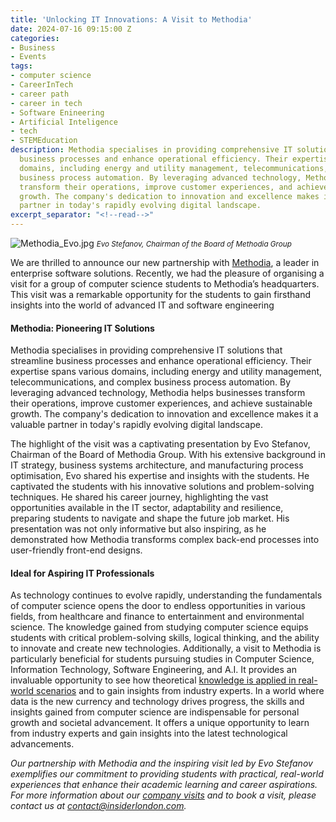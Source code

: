 ```yaml
---
title: 'Unlocking IT Innovations: A Visit to Methodia'
date: 2024-07-16 09:15:00 Z
categories:
- Business
- Events
tags:
- computer science
- CareerInTech
- career path
- career in tech
- Software Enineering
- Artificial Inteligence
- tech
- STEMEducation
description: Methodia specialises in providing comprehensive IT solutions that streamline
  business processes and enhance operational efficiency. Their expertise spans various
  domains, including energy and utility management, telecommunications, and complex
  business process automation. By leveraging advanced technology, Methodia helps businesses
  transform their operations, improve customer experiences, and achieve sustainable
  growth. The company's dedication to innovation and excellence makes it a valuable
  partner in today's rapidly evolving digital landscape.
excerpt_separator: "<!--read-->"
---
```


![Methodia_Evo.jpg](/uploads/Methodia_Evo.jpg)
<small><em>Evo Stefanov, Chairman of the Board of Methodia Group</em></small>

We are thrilled to announce our new partnership with [Methodia](https://www.methodia.com/), a leader in enterprise software solutions. Recently, we had the pleasure of organising a visit for a group of computer science students to Methodia’s headquarters. This visit was a remarkable opportunity for the students to gain firsthand insights into the world of advanced IT and software engineering

<!--read-->

#### Methodia: Pioneering IT Solutions

Methodia specialises in providing comprehensive IT solutions that streamline business processes and enhance operational efficiency. Their expertise spans various domains, including energy and utility management, telecommunications, and complex business process automation. By leveraging advanced technology, Methodia helps businesses transform their operations, improve customer experiences, and achieve sustainable growth. The company's dedication to innovation and excellence makes it a valuable partner in today's rapidly evolving digital landscape.

The highlight of the visit was a captivating presentation by Evo Stefanov, Chairman of the Board of Methodia Group. With his extensive background in IT strategy, business systems architecture, and manufacturing process optimisation, Evo shared his expertise and insights with the students. He captivated the students with his innovative solutions and problem-solving techniques. He shared his career journey, highlighting the vast opportunities available in the IT sector, adaptability and resilience, preparing students to navigate and shape the future job market. His presentation was not only informative but also inspiring, as he demonstrated how Methodia transforms complex back-end processes into user-friendly front-end designs.

#### Ideal for Aspiring IT Professionals

As technology continues to evolve rapidly, understanding the fundamentals of computer science opens the door to endless opportunities in various fields, from healthcare and finance to entertainment and environmental science. The knowledge gained from studying computer science equips students with critical problem-solving skills, logical thinking, and the ability to innovate and create new technologies. Additionally, a visit to Methodia is particularly beneficial for students pursuing studies in Computer Science, Information Technology, Software Engineering, and A.I. It provides an invaluable opportunity to see how theoretical [knowledge is applied in real-world scenarios](https://www.researchgate.net/publication/325755928_Application_of_Real-World_Problems_in_Computer_Science_Education_Teachers'_Beliefs_Motivational_Orientations_and_Practices) and to gain insights from industry experts. In a world where data is the new currency and technology drives progress, the skills and insights gained from computer science are indispensable for personal growth and societal advancement. It offers a unique opportunity to learn from industry experts and gain insights into the latest technological advancements.

*Our partnership with Methodia and the inspiring visit led by Evo Stefanov exemplifies our commitment to providing students with practical, real-world experiences that enhance their academic learning and career aspirations.
For more information about our [company visits](https://www.insiderlondon.com/london/company-visits/) and to book a visit, please contact us at [contact@insiderlondon.com](mailto:contact@insiderlondon.com).*





